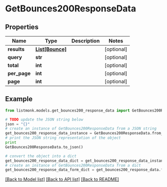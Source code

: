 # GetBounces200ResponseData


## Properties
Name | Type | Description | Notes
------------ | ------------- | ------------- | -------------
**results** | [**List[Bounce]**](Bounce.md) |  | [optional] 
**query** | **str** |  | [optional] 
**total** | **int** |  | [optional] 
**per_page** | **int** |  | [optional] 
**page** | **int** |  | [optional] 

## Example

```python
from listmonk.models.get_bounces200_response_data import GetBounces200ResponseData

# TODO update the JSON string below
json = "{}"
# create an instance of GetBounces200ResponseData from a JSON string
get_bounces200_response_data_instance = GetBounces200ResponseData.from_json(json)
# print the JSON string representation of the object
print
GetBounces200ResponseData.to_json()

# convert the object into a dict
get_bounces200_response_data_dict = get_bounces200_response_data_instance.to_dict()
# create an instance of GetBounces200ResponseData from a dict
get_bounces200_response_data_form_dict = get_bounces200_response_data.from_dict(get_bounces200_response_data_dict)
```
[[Back to Model list]](../README.md#documentation-for-models) [[Back to API list]](../README.md#documentation-for-api-endpoints) [[Back to README]](../README.md)


